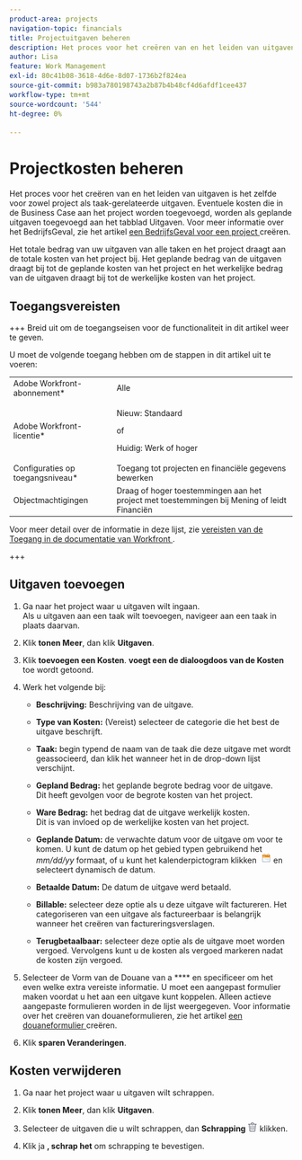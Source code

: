 ```yaml
---
product-area: projects
navigation-topic: financials
title: Projectuitgaven beheren
description: Het proces voor het creëren van en het leiden van uitgaven is het zelfde voor zowel project als taak-gerelateerde uitgaven. Eventuele kosten die in de Business Case aan het project worden toegevoegd, worden als geplande uitgaven toegevoegd aan het tabblad Uitgaven. Raadpleeg het artikel Een bedrijfscase maken voor een project voor meer informatie over de Business Case.
author: Lisa
feature: Work Management
exl-id: 80c41b08-3618-4d6e-8d07-1736b2f824ea
source-git-commit: b983a780198743a2b87b4b48cf4d6afdf1cee437
workflow-type: tm+mt
source-wordcount: '544'
ht-degree: 0%

---
```


# Projectkosten beheren

Het proces voor het creëren van en het leiden van uitgaven is het zelfde voor zowel project als taak-gerelateerde uitgaven. Eventuele kosten die in de Business Case aan het project worden toegevoegd, worden als geplande uitgaven toegevoegd aan het tabblad Uitgaven. Voor meer informatie over het BedrijfsGeval, zie het artikel [ een BedrijfsGeval voor een project ](../../../manage-work/projects/define-a-business-case/create-business-case.md) creëren.

Het totale bedrag van uw uitgaven van alle taken en het project draagt aan de totale kosten van het project bij. Het geplande bedrag van de uitgaven draagt bij tot de geplande kosten van het project en het werkelijke bedrag van de uitgaven draagt bij tot de werkelijke kosten van het project.

## Toegangsvereisten

+++ Breid uit om de toegangseisen voor de functionaliteit in dit artikel weer te geven.

U moet de volgende toegang hebben om de stappen in dit artikel uit te voeren:

<table style="table-layout:auto"> 
 <col> 
 <col> 
 <tbody> 
  <tr> 
   <td role="rowheader">Adobe Workfront-abonnement*</td> 
   <td>Alle</td> 
  </tr> 
  <tr> 
   <td role="rowheader">Adobe Workfront-licentie*</td> 
   <td>
   <p>Nieuw: Standaard</p>
   <p>of</p>
   <p>Huidig: Werk of hoger</p></td> 
  </tr> 
  <tr> 
   <td role="rowheader">Configuraties op toegangsniveau*</td> 
   <td>Toegang tot projecten en financiële gegevens bewerken</td> 
  </tr> 
  <tr> 
   <td role="rowheader">Objectmachtigingen</td> 
   <td>Draag of hoger toestemmingen aan het project met toestemmingen bij Mening of leidt Financiën</td> 
  </tr> 
 </tbody> 
</table>

Voor meer detail over de informatie in deze lijst, zie [ vereisten van de Toegang in de documentatie van Workfront ](/help/quicksilver/administration-and-setup/add-users/access-levels-and-object-permissions/access-level-requirements-in-documentation.md).

+++

## Uitgaven toevoegen

1. Ga naar het project waar u uitgaven wilt ingaan.\
   Als u uitgaven aan een taak wilt toevoegen, navigeer aan een taak in plaats daarvan. 
1. Klik **tonen Meer**, dan klik **Uitgaven**.
1. Klik **toevoegen een Kosten**.
**voegt een de dialoogdoos van de Kosten** toe wordt getoond.
1. Werk het volgende bij:

   * **Beschrijving:** Beschrijving van de uitgave.

   * **Type van Kosten:** (Vereist) selecteer de categorie die het best de uitgave beschrijft.
   * **Taak:** begin typend de naam van de taak die deze uitgave met wordt geassocieerd, dan klik het wanneer het in de drop-down lijst verschijnt.
   * **Gepland Bedrag:** het geplande begrote bedrag voor de uitgave.\
     Dit heeft gevolgen voor de begrote kosten van het project.

   * **Ware Bedrag:** het bedrag dat de uitgave werkelijk kosten.\
     Dit is van invloed op de werkelijke kosten van het project.

   * **Geplande Datum:** de verwachte datum voor de uitgave om voor te komen. U kunt de datum op het gebied typen gebruikend het *mm/dd/yy* formaat, of u kunt het kalenderpictogram klikken  ![ het pictogram van de Kalender ](assets/calendar-icon.png) en selecteert dynamisch de datum.

   * **Betaalde Datum:** De datum de uitgave werd betaald.
   * **Billable:** selecteer deze optie als u deze uitgave wilt factureren. Het categoriseren van een uitgave als factureerbaar is belangrijk wanneer het creëren van factureringsverslagen.
   * **Terugbetaalbaar:** selecteer deze optie als de uitgave moet worden vergoed. Vervolgens kunt u de kosten als vergoed markeren nadat de kosten zijn vergoed.

1. Selecteer de Vorm van de Douane van a **** en specificeer om het even welke extra vereiste informatie. U moet een aangepast formulier maken voordat u het aan een uitgave kunt koppelen. Alleen actieve aangepaste formulieren worden in de lijst weergegeven. Voor informatie over het creëren van douaneformulieren, zie het artikel [ een douaneformulier ](/help/quicksilver/administration-and-setup/customize-workfront/create-manage-custom-forms/form-designer/design-a-form/design-a-form.md) creëren.

1. Klik **sparen Veranderingen**.

## Kosten verwijderen

1. Ga naar het project waar u uitgaven wilt schrappen.
1. Klik **tonen Meer**, dan klik **Uitgaven**.
1. Selecteer de uitgaven die u wilt schrappen, dan **Schrapping** ![ ](assets/delete.png) klikken.

1. Klik ja **, schrap het** om schrapping te bevestigen.
